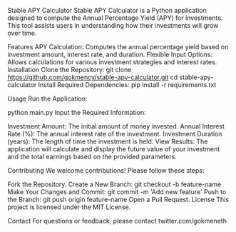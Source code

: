 Stable APY Calculator
Stable APY Calculator is a Python application designed to compute the Annual Percentage Yield (APY) for investments. This tool assists users in understanding how their investments will grow over time.

Features
APY Calculation: Computes the annual percentage yield based on investment amount, interest rate, and duration.
Flexible Input Options: Allows calculations for various investment strategies and interest rates.
Installation
Clone the Repository: 
git clone https://github.com/gokmency/stable-apy-calculator.git
cd stable-apy-calculator
Install Required Dependencies:
pip install -r requirements.txt

Usage
Run the Application:

python main.py
Input the Required Information:

Investment Amount: The initial amount of money invested.
Annual Interest Rate (%): The annual interest rate of the investment.
Investment Duration (years): The length of time the investment is held.
View Results: The application will calculate and display the future value of your investment and the total earnings based on the provided parameters.

Contributing
We welcome contributions! Please follow these steps:

Fork the Repository.
Create a New Branch: git checkout -b feature-name
Make Your Changes and Commit: git commit -m 'Add new feature'
Push to the Branch: git push origin feature-name
Open a Pull Request.
License
This project is licensed under the MIT License.

Contact
For questions or feedback, please contact twitter.com/gokmeneth
